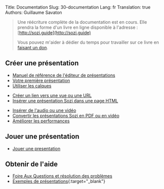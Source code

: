 Title: Documentation
Slug: 30-documentation
Lang: fr
Translation: true
Authors: Guillaume Savaton

> Une réécriture complète de la documentation est en cours.
> Elle prendra la forme d'un livre en ligne disponible à l'adresse&nbsp;: [http://sozi.guide](http://sozi.guide)
>
> Vous pouvez m'aider à dédier du temps pour travailler sur ce livre en [faisant un don](|filename|donate.md).

## Créer une présentation

* [Manuel de référence de l'éditeur de présentations](|filename|ui.md)
* [Votre première présentation](|filename|tutorial-first.md)
* [Utiliser les calques](|filename|tutorial-layers.md)
<!--* [Les effets de transition](|filename|tutorial-transitions.md)-->
* [Créer un lien vers une vue ou une URL](|filename|tutorial-links.md)
* [Insérer une présentation Sozi dans une page HTML](|filename|tutorial-embedding.md)
<!--* [Montrer et cacher des objets](|filename|tutorial-showing-hiding.md)-->
* [Insérer de l'audio ou une vidéo](|filename|tutorial-media.md)
* [Convertir les présentations Sozi en PDF ou en vidéo](|filename|tutorial-converting.md)
* [Améliorer les performances](|filename|tutorial-performance.md)

## Jouer une présentation

* [Jouer une presentation](|filename|play.md)

## Obtenir de l'aide

* [Foire Aux Questions et résolution des problèmes](|filename|faq.md)
* [Exemples de présentations](https://sozi-projects.github.io/Sozi-demos){:target="_blank"}
